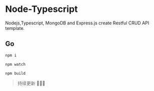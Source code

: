 # Node-Typescript

Nodejs,Typescript, MongoDB and Express.js create Restful CRUD API template.

## Go
``` bash
npm i

npm watch

npm build
```


> 持续更新 💖💖💖
